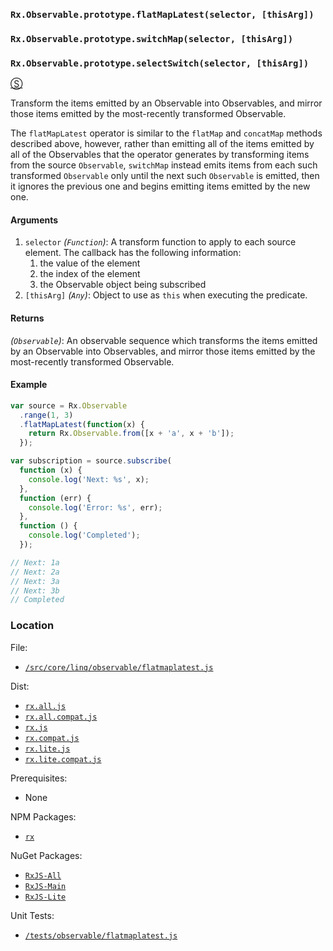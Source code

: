 ### `Rx.Observable.prototype.flatMapLatest(selector, [thisArg])`
### `Rx.Observable.prototype.switchMap(selector, [thisArg])`
### `Rx.Observable.prototype.selectSwitch(selector, [thisArg])`
[&#x24C8;](https://github.com/Reactive-Extensions/RxJS/blob/master/src/core/linq/observable/flatmaplatest.js "View in source")

Transform the items emitted by an Observable into Observables, and mirror those items emitted by the most-recently transformed Observable.

The `flatMapLatest` operator is similar to the `flatMap` and `concatMap` methods described above, however, rather than emitting all of the items emitted by all of the Observables that the operator generates by transforming items from the source `Observable`, `switchMap` instead emits items from each such transformed `Observable` only until the next such `Observable` is emitted, then it ignores the previous one and begins emitting items emitted by the new one.

#### Arguments
1. `selector` *(`Function`)*:  A transform function to apply to each source element.  The callback has the following information:
    1. the value of the element
    2. the index of the element
    3. the Observable object being subscribed
2. `[thisArg]` *(`Any`)*: Object to use as `this` when executing the predicate.

#### Returns
*(`Observable`)*: An observable sequence which transforms the items emitted by an Observable into Observables, and mirror those items emitted by the most-recently transformed Observable.

#### Example
```js
var source = Rx.Observable
  .range(1, 3)
  .flatMapLatest(function(x) {
    return Rx.Observable.from([x + 'a', x + 'b']);
  });

var subscription = source.subscribe(
  function (x) {
    console.log('Next: %s', x);
  },
  function (err) {
    console.log('Error: %s', err);
  },
  function () {
    console.log('Completed');
  });

// Next: 1a
// Next: 2a
// Next: 3a
// Next: 3b
// Completed
```

### Location

File:
- [`/src/core/linq/observable/flatmaplatest.js`](https://github.com/Reactive-Extensions/RxJS/blob/master/src/core/linq/observable/flatmaplatest.js)

Dist:
- [`rx.all.js`](https://github.com/Reactive-Extensions/RxJS/blob/master/dist/rx.all.js)
- [`rx.all.compat.js`](https://github.com/Reactive-Extensions/RxJS/blob/master/dist/rx.all.compat.js)
- [`rx.js`](https://github.com/Reactive-Extensions/RxJS/blob/master/dist/rx.js)
- [`rx.compat.js`](https://github.com/Reactive-Extensions/RxJS/blob/master/dist/rx.compat.js)
- [`rx.lite.js`](https://github.com/Reactive-Extensions/RxJS/blob/master/dist/rx.lite.js)
- [`rx.lite.compat.js`](https://github.com/Reactive-Extensions/RxJS/blob/master/dist/rx.lite.compat.js)

Prerequisites:
- None

NPM Packages:
- [`rx`](https://www.npmjs.org/package/rx)

NuGet Packages:
- [`RxJS-All`](http://www.nuget.org/packages/RxJS-All/)
- [`RxJS-Main`](http://www.nuget.org/packages/RxJS-Main/)
- [`RxJS-Lite`](http://www.nuget.org/packages/RxJS-Lite/)

Unit Tests:
- [`/tests/observable/flatmaplatest.js`](https://github.com/Reactive-Extensions/RxJS/blob/master/tests/observable/flatmaplatest.js)
